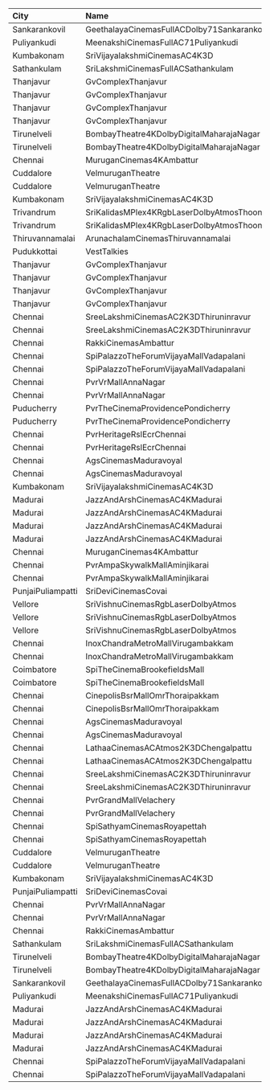 | City              | Name                                                     |  Time | Type          | Price | Capacity | Booked |
| :---------------- | :------------------------------------------------------- | ----: | :------------ | ----: | -------: | -----: |
| Sankarankovil     | GeethalayaCinemasFullACDolby71Sankarankovil              | 11:00 | FirstClass    |  120₹ |      374 |     23 |
| Puliyankudi       | MeenakshiCinemasFullAC71Puliyankudi                      | 11:00 | FirstClass    |  110₹ |      244 |     24 |
| Kumbakonam        | SriVijayalakshmiCinemasAC4K3D                            | 11:15 | FirstClass    |  120₹ |      414 |    414 |
| Sathankulam       | SriLakshmiCinemasFullACSathankulam                       | 11:15 | FirstClass    |  120₹ |      200 |     22 |
| Thanjavur         | GvComplexThanjavur                                       | 11:15 | BoxA          |  130₹ |       11 |     11 |
| Thanjavur         | GvComplexThanjavur                                       | 11:15 | BoxB          |  130₹ |       11 |     11 |
| Thanjavur         | GvComplexThanjavur                                       | 11:15 | I             |  120₹ |      156 |     91 |
| Thanjavur         | GvComplexThanjavur                                       | 11:15 | Ii            |  100₹ |       60 |     30 |
| Tirunelveli       | BombayTheatre4KDolbyDigitalMaharajaNagar                 | 11:30 | Balcony       |  150₹ |      163 |     67 |
| Tirunelveli       | BombayTheatre4KDolbyDigitalMaharajaNagar                 | 11:30 | FirstClass    |  130₹ |      213 |     51 |
| Chennai           | MuruganCinemas4KAmbattur                                 | 11:40 | Diamond       |  110₹ |       80 |      4 |
| Cuddalore         | VelmuruganTheatre                                        | 14:15 | MaharajaClass |  130₹ |      100 |      2 |
| Cuddalore         | VelmuruganTheatre                                        | 14:15 | 3ThirdClass   |   55₹ |       72 |      4 |
| Kumbakonam        | SriVijayalakshmiCinemasAC4K3D                            | 14:15 | FirstClass    |  120₹ |      414 |    414 |
| Trivandrum        | SriKalidasMPlex4KRgbLaserDolbyAtmosThoongamparaKattakada | 14:30 | DiamondSofa   |  200₹ |        4 |      2 |
| Trivandrum        | SriKalidasMPlex4KRgbLaserDolbyAtmosThoongamparaKattakada | 14:30 | Gold          |  150₹ |      170 |     84 |
| Thiruvannamalai   | ArunachalamCinemasThiruvannamalai                        | 14:30 | SecondClass   |   80₹ |       94 |      5 |
| Pudukkottai       | VestTalkies                                              | 14:30 | FirstClass    |  120₹ |      191 |     15 |
| Thanjavur         | GvComplexThanjavur                                       | 14:30 | BoxA          |  130₹ |       11 |     11 |
| Thanjavur         | GvComplexThanjavur                                       | 14:30 | BoxB          |  130₹ |       11 |     11 |
| Thanjavur         | GvComplexThanjavur                                       | 14:30 | I             |  120₹ |      156 |     91 |
| Thanjavur         | GvComplexThanjavur                                       | 14:30 | Ii            |  100₹ |       60 |     30 |
| Chennai           | SreeLakshmiCinemasAC2K3DThiruninravur                    | 14:45 | Balcony       |  110₹ |      158 |      2 |
| Chennai           | SreeLakshmiCinemasAC2K3DThiruninravur                    | 14:45 | FirstClass    |  100₹ |      414 |     18 |
| Chennai           | RakkiCinemasAmbattur                                     | 15:10 | Executive     |  110₹ |      131 |     97 |
| Chennai           | SpiPalazzoTheForumVijayaMallVadapalani                   | 15:30 | Elite         |  191₹ |      266 |    266 |
| Chennai           | SpiPalazzoTheForumVijayaMallVadapalani                   | 15:30 | Budget        |   60₹ |       34 |     34 |
| Chennai           | PvrVrMallAnnaNagar                                       | 15:35 | Classic       |   60₹ |       34 |     33 |
| Chennai           | PvrVrMallAnnaNagar                                       | 15:35 | Prime         |  191₹ |      142 |    141 |
| Puducherry        | PvrTheCinemaProvidencePondicherry                        | 15:40 | Elite         |  150₹ |      167 |    163 |
| Puducherry        | PvrTheCinemaProvidencePondicherry                        | 15:40 | Premium       |  110₹ |       62 |     60 |
| Chennai           | PvrHeritageRslEcrChennai                                 | 16:20 | Classic       |   60₹ |       11 |     11 |
| Chennai           | PvrHeritageRslEcrChennai                                 | 16:20 | Prime         |  191₹ |       99 |     98 |
| Chennai           | AgsCinemasMaduravoyal                                    | 16:30 | Pearl         |   60₹ |       12 |      2 |
| Chennai           | AgsCinemasMaduravoyal                                    | 16:30 | Diamond       |  150₹ |      119 |     26 |
| Kumbakonam        | SriVijayalakshmiCinemasAC4K3D                            | 18:15 | FirstClass    |  120₹ |      414 |    414 |
| Madurai           | JazzAndArshCinemasAC4KMadurai                            | 18:30 | Platinum      |  150₹ |      229 |    117 |
| Madurai           | JazzAndArshCinemasAC4KMadurai                            | 18:30 | Gold          |  110₹ |      268 |    137 |
| Madurai           | JazzAndArshCinemasAC4KMadurai                            | 18:30 | Silver        |  110₹ |      154 |     77 |
| Madurai           | JazzAndArshCinemasAC4KMadurai                            | 18:30 | Basic         |  110₹ |       73 |     37 |
| Chennai           | MuruganCinemas4KAmbattur                                 | 18:40 | Diamond       |  110₹ |       80 |     74 |
| Chennai           | PvrAmpaSkywalkMallAminjikarai                            | 18:40 | Classic       |   60₹ |       32 |     32 |
| Chennai           | PvrAmpaSkywalkMallAminjikarai                            | 18:40 | Prime         |  191₹ |      178 |    178 |
| PunjaiPuliampatti | SriDeviCinemasCovai                                      | 18:45 | FirstClass    |  100₹ |       67 |     63 |
| Vellore           | SriVishnuCinemasRgbLaserDolbyAtmos                       | 18:45 | Box           |  130₹ |       18 |     18 |
| Vellore           | SriVishnuCinemasRgbLaserDolbyAtmos                       | 18:45 | Couple        |  130₹ |       20 |     12 |
| Vellore           | SriVishnuCinemasRgbLaserDolbyAtmos                       | 18:45 | Gold          |  110₹ |      247 |    160 |
| Chennai           | InoxChandraMetroMallVirugambakkam                        | 18:50 | Premiere      |   60₹ |       22 |     21 |
| Chennai           | InoxChandraMetroMallVirugambakkam                        | 18:50 | Silver        |  153₹ |      191 |    187 |
| Coimbatore        | SpiTheCinemaBrookefieldsMall                             | 19:10 | Elite         |  191₹ |      174 |    174 |
| Coimbatore        | SpiTheCinemaBrookefieldsMall                             | 19:10 | Budget        |   60₹ |       20 |     20 |
| Chennai           | CinepolisBsrMallOmrThoraipakkam                          | 19:30 | Normal        |   60₹ |        8 |      8 |
| Chennai           | CinepolisBsrMallOmrThoraipakkam                          | 19:30 | Executive     |  153₹ |       79 |     79 |
| Chennai           | AgsCinemasMaduravoyal                                    | 19:35 | Pearl         |   60₹ |       12 |      5 |
| Chennai           | AgsCinemasMaduravoyal                                    | 19:35 | Diamond       |  150₹ |      119 |     58 |
| Chennai           | LathaaCinemasACAtmos2K3DChengalpattu                     | 21:15 | Boxa          |  150₹ |       45 |     45 |
| Chennai           | LathaaCinemasACAtmos2K3DChengalpattu                     | 21:15 | First         |  120₹ |      381 |     81 |
| Chennai           | SreeLakshmiCinemasAC2K3DThiruninravur                    | 21:45 | Balcony       |  110₹ |      158 |    158 |
| Chennai           | SreeLakshmiCinemasAC2K3DThiruninravur                    | 21:45 | FirstClass    |  100₹ |      414 |     12 |
| Chennai           | PvrGrandMallVelachery                                    | 21:50 | Classic       |   60₹ |       32 |     32 |
| Chennai           | PvrGrandMallVelachery                                    | 21:50 | Prime         |  191₹ |      200 |    125 |
| Chennai           | SpiSathyamCinemasRoyapettah                              | 22:00 | Budget        |   60₹ |       12 |     12 |
| Chennai           | SpiSathyamCinemasRoyapettah                              | 22:00 | Elite         |  191₹ |      102 |    101 |
| Cuddalore         | VelmuruganTheatre                                        | 22:00 | 2SecondClass  |  100₹ |      104 |      1 |
| Cuddalore         | VelmuruganTheatre                                        | 22:00 | 3ThirdClass   |   55₹ |       72 |      3 |
| Kumbakonam        | SriVijayalakshmiCinemasAC4K3D                            | 22:00 | FirstClass    |  120₹ |      414 |    414 |
| PunjaiPuliampatti | SriDeviCinemasCovai                                      | 22:15 | FirstClass    |  100₹ |       67 |     43 |
| Chennai           | PvrVrMallAnnaNagar                                       | 22:20 | Classic       |   60₹ |       30 |     30 |
| Chennai           | PvrVrMallAnnaNagar                                       | 22:20 | Prime         |  191₹ |      158 |    129 |
| Chennai           | RakkiCinemasAmbattur                                     | 22:30 | Executive     |  110₹ |      131 |      9 |
| Sathankulam       | SriLakshmiCinemasFullACSathankulam                       | 22:30 | FirstClass    |  120₹ |      200 |     22 |
| Tirunelveli       | BombayTheatre4KDolbyDigitalMaharajaNagar                 | 22:30 | Balcony       |  150₹ |      163 |     50 |
| Tirunelveli       | BombayTheatre4KDolbyDigitalMaharajaNagar                 | 22:30 | FirstClass    |  130₹ |      213 |     51 |
| Sankarankovil     | GeethalayaCinemasFullACDolby71Sankarankovil              | 22:30 | FirstClass    |  120₹ |      374 |     23 |
| Puliyankudi       | MeenakshiCinemasFullAC71Puliyankudi                      | 22:30 | FirstClass    |  110₹ |      244 |     24 |
| Madurai           | JazzAndArshCinemasAC4KMadurai                            | 22:30 | Platinum      |  150₹ |      229 |    115 |
| Madurai           | JazzAndArshCinemasAC4KMadurai                            | 22:30 | Gold          |  110₹ |      268 |    139 |
| Madurai           | JazzAndArshCinemasAC4KMadurai                            | 22:30 | Silver        |  110₹ |      154 |     77 |
| Madurai           | JazzAndArshCinemasAC4KMadurai                            | 22:30 | Basic         |  110₹ |       73 |     37 |
| Chennai           | SpiPalazzoTheForumVijayaMallVadapalani                   | 22:45 | Elite         |  191₹ |      266 |    205 |
| Chennai           | SpiPalazzoTheForumVijayaMallVadapalani                   | 22:45 | Budget        |   60₹ |       34 |     34 |